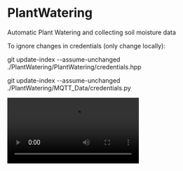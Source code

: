 # PlantWatering
Automatic Plant Watering and collecting soil moisture data

To ignore changes in credentials (only change locally):

git update-index --assume-unchanged ./PlantWatering/PlantWatering/credentials.hpp

git update-index --assume-unchanged ./PlantWatering/MQTT_Data/credentials.py

<video src="./photo/VID_20230604_092944.mp4">
